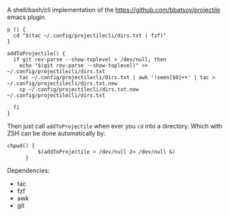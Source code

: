 A shell/bash/cli implementation of the <https://github.com/bbatsov/projectile> emacs plugin.

```
p () {
  cd "$(tac ~/.config/projectilecli/dirs.txt | fzf)"
}

addToProjectile() {
  if git rev-parse --show-toplevel > /dev/null; then
    echo "$(git rev-parse --show-toplevel)" >> ~/.config/projectilecli/dirs.txt
    tac ~/.config/projectilecli/dirs.txt | awk '!seen[$0]++' | tac > ~/.config/projectilecli/dirs.txt.new
    cp ~/.config/projectilecli/dirs.txt.new ~/.config/projectilecli/dirs.txt

  fi
}
```

Then just call `addToProjectile` when ever you `cd` into a directory. Which with ZSH can be done automatically by:
```
chpwd() {
          $(addToProjectile > /dev/null 2> /dev/null &)
      }
```

Dependencies:
- tac 
- fzf
- awk
- git
